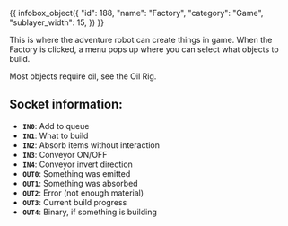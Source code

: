 {{ infobox_object({
	"id": 188,
	"name": "Factory",
	"category": "Game",
	"sublayer_width": 15,
}) }}

This is where the adventure robot can create things in game. When the Factory is clicked, a menu pops up where you can select what objects to build.

Most objects require oil, see the Oil Rig.

## Socket information:
- **`IN0`**: Add to queue
- **`IN1`**: What to build
- **`IN2`**: Absorb items without interaction
- **`IN3`**: Conveyor ON/OFF
- **`IN4`**: Conveyor invert direction
- **`OUT0`**: Something was emitted
- **`OUT1`**: Something was absorbed
- **`OUT2`**: Error (not enough material)
- **`OUT3`**: Current build progress
- **`OUT4`**: Binary, if something is building